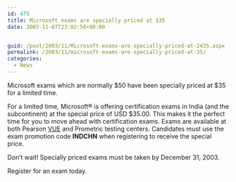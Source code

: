 ```yaml
---
id: 475
title: Microsoft exams are specially priced at $35
date: 2003-11-07T23:02:58+00:00


guid: /post/2003/11/Microsoft-exams-are-specially-priced-at-2435.aspx
permalink: /2003/11/microsoft-exams-are-specially-priced-at-35/
categories:
  - News
---
```

<body xmlns="http://www.w3.org/1999/xhtml">
    <div class="Section1">
        <p>
            Microsoft exams which are normally $50 have been specially priced at $35 for a limited
            time. 
        </p>
        <p>
            For a limited time, Microsoft® is offering certification exams in India (and the subcontinent)
            at the special price of USD $35.00. This makes it the perfect time for you to move
            ahead with certification exams. Exams are available at both Pearson <a href="http://www.vue.com">VUE</a> and
            Prometric testing centers. Candidates must use the exam promotion code <b><span style="FONT-WEIGHT: bold">INDCHN</span></b> when
            registering to receive the special price. 
        </p>
        <p>
            Don’t wait! Specially priced exams must be taken by December 31, 2003. 
        </p>
        <p>
            Register for an exam today. 
        </p>
    </div>
</body>